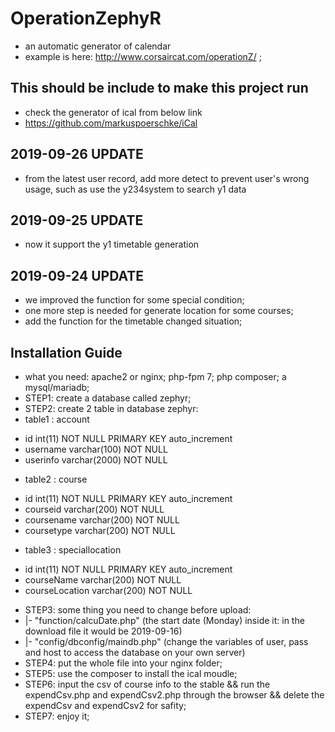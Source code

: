 # OperationZephyR
+ an automatic generator of calendar
+ example is here: http://www.corsaircat.com/operationZ/ ;

## This should be include to make this project run
* check the generator of ical from below link
* https://github.com/markuspoerschke/iCal

## 2019-09-26 UPDATE
+ from the latest user record, add more detect to prevent user's wrong usage, such as use the y234system to search y1 data

## 2019-09-25 UPDATE
+ now it support the y1 timetable generation

## 2019-09-24 UPDATE
+ we improved the function for some special condition;
+ one more step is needed for generate location for some courses;
+ add the function for the timetable changed situation; 

## Installation Guide
* what you need: apache2 or nginx; php-fpm 7; php composer; a mysql/mariadb;
* STEP1: create a database called zephyr;
* STEP2: create 2 table in database zephyr:
* table1 : account
+ id int(11) NOT NULL PRIMARY KEY auto_increment
+ username varchar(100) NOT NULL
+ userinfo varchar(2000) NOT NULL
* table2 : course
+ id int(11) NOT NULL PRIMARY KEY auto_increment
+ courseid varchar(200) NOT NULL
+ coursename varchar(200) NOT NULL
+ coursetype varchar(200) NOT NULL
* table3 : speciallocation
+ id int(11) NOT NULL PRIMARY KEY auto_increment
+ courseName varchar(200) NOT NULL
+ courseLocation varchar(200) NOT NULL
* STEP3: some thing you need to change before upload: 
* |- "function/calcuDate.php" (the start date (Monday) inside it: in the download file it would be 2019-09-16)
* |- "config/dbconfig/maindb.php" (change the variables of user, pass and host to access the database on your own server)
* STEP4: put the whole file into your nginx folder;
* STEP5: use the composer to install the ical moudle;
* STEP6: input the csv of course info to the stable && run the expendCsv.php and expendCsv2.php through the browser && delete the expendCsv and expendCsv2 for safity;
* STEP7: enjoy it;
